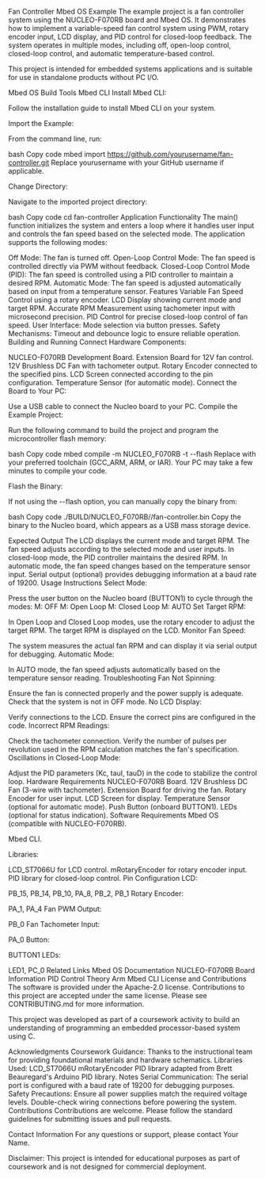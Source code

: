 Fan Controller Mbed OS Example
The example project is a fan controller system using the NUCLEO-F070RB board and Mbed OS. It demonstrates how to implement a variable-speed fan control system using PWM, rotary encoder input, LCD display, and PID control for closed-loop feedback. The system operates in multiple modes, including off, open-loop control, closed-loop control, and automatic temperature-based control.

This project is intended for embedded systems applications and is suitable for use in standalone products without PC I/O.

Mbed OS Build Tools
Mbed CLI
Install Mbed CLI:

Follow the installation guide to install Mbed CLI on your system.

Import the Example:

From the command line, run:

bash
Copy code
mbed import https://github.com/yourusername/fan-controller.git
Replace yourusername with your GitHub username if applicable.

Change Directory:

Navigate to the imported project directory:

bash
Copy code
cd fan-controller
Application Functionality
The main() function initializes the system and enters a loop where it handles user input and controls the fan speed based on the selected mode. The application supports the following modes:

Off Mode: The fan is turned off.
Open-Loop Control Mode: The fan speed is controlled directly via PWM without feedback.
Closed-Loop Control Mode (PID): The fan speed is controlled using a PID controller to maintain a desired RPM.
Automatic Mode: The fan speed is adjusted automatically based on input from a temperature sensor.
Features
Variable Fan Speed Control using a rotary encoder.
LCD Display showing current mode and target RPM.
Accurate RPM Measurement using tachometer input with microsecond precision.
PID Control for precise closed-loop control of fan speed.
User Interface: Mode selection via button presses.
Safety Mechanisms: Timeout and debounce logic to ensure reliable operation.
Building and Running
Connect Hardware Components:

NUCLEO-F070RB Development Board.
Extension Board for 12V fan control.
12V Brushless DC Fan with tachometer output.
Rotary Encoder connected to the specified pins.
LCD Screen connected according to the pin configuration.
Temperature Sensor (for automatic mode).
Connect the Board to Your PC:

Use a USB cable to connect the Nucleo board to your PC.
Compile the Example Project:

Run the following command to build the project and program the microcontroller flash memory:

bash
Copy code
mbed compile -m NUCLEO_F070RB -t <TOOLCHAIN> --flash
Replace <TOOLCHAIN> with your preferred toolchain (GCC_ARM, ARM, or IAR). Your PC may take a few minutes to compile your code.

Flash the Binary:

If not using the --flash option, you can manually copy the binary from:

bash
Copy code
./BUILD/NUCLEO_F070RB/<TOOLCHAIN>/fan-controller.bin
Copy the binary to the Nucleo board, which appears as a USB mass storage device.

Expected Output
The LCD displays the current mode and target RPM.
The fan speed adjusts according to the selected mode and user inputs.
In closed-loop mode, the PID controller maintains the desired RPM.
In automatic mode, the fan speed changes based on the temperature sensor input.
Serial output (optional) provides debugging information at a baud rate of 19200.
Usage Instructions
Select Mode:

Press the user button on the Nucleo board (BUTTON1) to cycle through the modes:
M: OFF
M: Open Loop
M: Closed Loop
M: AUTO
Set Target RPM:

In Open Loop and Closed Loop modes, use the rotary encoder to adjust the target RPM.
The target RPM is displayed on the LCD.
Monitor Fan Speed:

The system measures the actual fan RPM and can display it via serial output for debugging.
Automatic Mode:

In AUTO mode, the fan speed adjusts automatically based on the temperature sensor reading.
Troubleshooting
Fan Not Spinning:

Ensure the fan is connected properly and the power supply is adequate.
Check that the system is not in OFF mode.
No LCD Display:

Verify connections to the LCD.
Ensure the correct pins are configured in the code.
Incorrect RPM Readings:

Check the tachometer connection.
Verify the number of pulses per revolution used in the RPM calculation matches the fan's specification.
Oscillations in Closed-Loop Mode:

Adjust the PID parameters (Kc, tauI, tauD) in the code to stabilize the control loop.
Hardware Requirements
NUCLEO-F070RB Board.
12V Brushless DC Fan (3-wire with tachometer).
Extension Board for driving the fan.
Rotary Encoder for user input.
LCD Screen for display.
Temperature Sensor (optional for automatic mode).
Push Button (onboard BUTTON1).
LEDs (optional for status indication).
Software Requirements
Mbed OS (compatible with NUCLEO-F070RB).

Mbed CLI.

Libraries:

LCD_ST7066U for LCD control.
mRotaryEncoder for rotary encoder input.
PID library for closed-loop control.
Pin Configuration
LCD:

PB_15, PB_14, PB_10, PA_8, PB_2, PB_1
Rotary Encoder:

PA_1, PA_4
Fan PWM Output:

PB_0
Fan Tachometer Input:

PA_0
Button:

BUTTON1
LEDs:

LED1, PC_0
Related Links
Mbed OS Documentation
NUCLEO-F070RB Board Information
PID Control Theory
Arm Mbed CLI
License and Contributions
The software is provided under the Apache-2.0 license. Contributions to this project are accepted under the same license. Please see CONTRIBUTING.md for more information.

This project was developed as part of a coursework activity to build an understanding of programming an embedded processor-based system using C.

Acknowledgments
Coursework Guidance: Thanks to the instructional team for providing foundational materials and hardware schematics.
Libraries Used:
LCD_ST7066U
mRotaryEncoder
PID library adapted from Brett Beauregard's Arduino PID library.
Notes
Serial Communication: The serial port is configured with a baud rate of 19200 for debugging purposes.
Safety Precautions:
Ensure all power supplies match the required voltage levels.
Double-check wiring connections before powering the system.
Contributions
Contributions are welcome. Please follow the standard guidelines for submitting issues and pull requests.

Contact Information
For any questions or support, please contact Your Name.

Disclaimer: This project is intended for educational purposes as part of coursework and is not designed for commercial deployment.